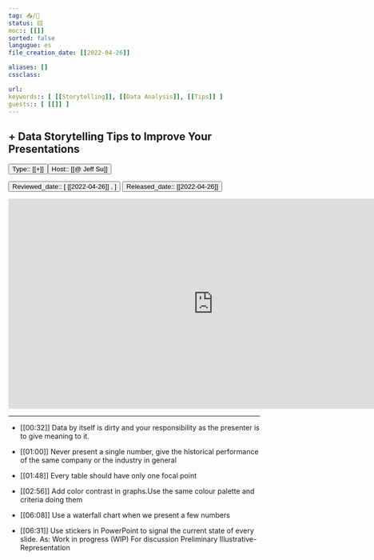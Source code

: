 ```yaml
---
tag: 📥️/🎥️
status: 🟨
moc:: [[]]
sorted: false
langugue: es
file_creation_date: [[2022-04-26]]

aliases: []
cssclass: 

url: 
keywords:: [ [[Storytelling]], [[Data Analysis]], [[Tips]] ]
guests:: [ [[]] ]
---
```



## + Data Storytelling Tips to Improve Your Presentations
<button class="date_button_today"> Type:: [[+]] </button><button class="date_button_today">Host:: [[@ Jeff Su]] </button>

<button class="date_button_today">Reviewed_date:: [ [[2022-04-26]] , ] </button> <button class="date_button_today">Released_date:: [[2022-04-26]]  </button>


<center><iframe width="820" height="420" src="https://www.youtube.com/embed/jizZKNnx9wA" frameborder="0" allow="accelerometer; autoplay; encrypted-media; gyroscope; picture-in-picture" allowfullscreen></iframe></center>

---

- [[00:32]] Data by itself is dirty and your responsibility as the presenter is to give meaning to it.

- [[01:00]] Never present a single number, give the historical performance of the same company or the industry in general

- [[01:48]] Every table should have only one focal point 

- [[02:56]] Add color contrast in graphs.Use the same colour palette and criteria doing them 

- [[06:08]] Use a waterfall chart when we present a few numbers 

- [[06:31]] Use stickers in PowerPoint to signal the current state of every slide. 
As:
Work in progress (WIP)
For discussion
Preliminary
Illustrative- Representation